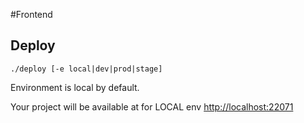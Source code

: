 #Frontend

## Deploy

`./deploy [-e local|dev|prod|stage]`

Environment is local by default.

Your project will be available at for LOCAL env [http://localhost:22071](http://localhost:22071)
